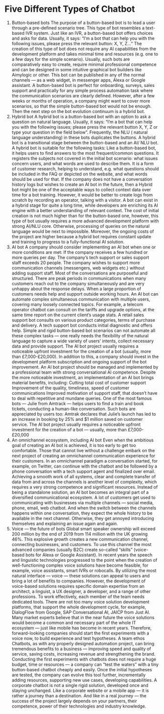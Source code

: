 # Five Different Types of Chatbot

1. Button-based bots
The purpose of a button-based bot is to lead a user through a pre-defined scenario tree. This type of bot resembles a text-based IVR system. Just like an IVR, a button-based bot offers choices and asks for data. Usually, it says: “I’m a bot that can help you with the following issues, please press the relevant button: X, Y, Z…”
The creation of this type of bot does not require any AI capabilities from the development platform and takes minimal time and resources (e.g. one to a few days for the simple scenario). Usually, such bots are comparatively easy to create, require minimal professional competence and can be designed in some intuitive graphical bot builders like Aimylogic or other. This bot can be published in any of the normal channels — as a web widget, in messenger apps, Alexa or Google assistant.
A button-based bot is perfect for onboarding, surveys, sales support and practically for any simple process automation task where the communication scenarios are clearly defined.
However, after a few weeks or months of operation, a company might want to cover more scenarios, so that the simple button-based bot would not be enough. Then the next step on the bot evolution continuum is a hybrid bot.
2. Hybrid bot
A hybrid bot is a button-based bot with an option to ask a question on natural language. Usually, it says: “I’m a bot that can help you with the following issues; please press the relevant button X, Y, Z or type your question in the field below”.
Frequently, the NLU ( natural language understanding) in these bots duplicates the buttons. A hybrid bot is a transitional stage between the button-based and an AI/ NLU bot.
A hybrid bot is suitable for the following tasks:
Like a button-based bot, it helps users to find answers to the most frequent/common questions.
It registers the subjects not covered in the initial bot scenario: what issues concern users, and what words are used to describe them. It is a form of customer research, helping to understand, e.g. what questions should be included in the FAQ or depicted on the website, and what words should be used for that.
If the company does not have a conversation history logs but wishes to create an AI bot in the future, then a Hybrid bot might be one of the acceptable ways to collect context data over time for a bot training. However, it would be better to create logs from scratch by recording an operator, talking with a visitor.
A bot can exist in a hybrid stage for quite a long time, while developers are enriching its AI engine with a better understanding of relevant context.
The cost of initial creation is not much higher than for the button-based one, however, this type of bot usually requires a more advanced development platform with strong AI/NLU core. Otherwise, processing of queries on the natural language would be next to impossible. Moreover, the ongoing costs of the project are higher because a hybrid bot requires constant update and training to progress to a fully-functional AI solution.
3. AI bot
A company should consider implementing an AI bot when one or more conditions are met:
If the company receives a few hundred or more queries per day.
The company’s tech support or sales support staff exceeds 20 people.
The company wishes to support more communication channels (messengers, web widgets etc.) without adding support staff.
Most of the conversations are purposeful and structured.
There are peak periods in communications when many customers reach out to the company simultaneously and are very unhappy about the response delays.
When a large proportion of customers needs help and support outside working hours.
An AI bot can automate complex simultaneous communication with multiple users, covering many loosely connected topics. For example, a telecom operator chatbot can consult on the tariffs and upgrade options, at the same time report on the current client’s usage stats. A retail sales support bot consults on various product categories, terms of purchase and delivery. A tech support bot conducts initial diagnostic and offers help.
Simple and rigid button-based bot scenarios can not automate all these complex tasks — one really needs the flexibility of the natural language to capture a wide variety of users’ intents, collect necessary data and provide support.
The AI bot project usually requires a noticeable upfront investment for the creation of a bot (usually, more than £7,000-£20,000). In addition to this, a company should invest in the development platform subscription and ongoing support of the bot improvement.
An AI bot project should be managed and implemented by a professional team with strong conversational AI competence.
Despite the more noticeable investment, an implementation of an AI bot brings material benefits, including:
Cutting total cost of customer support
Improvement of the quality, timeliness, speed of customer communications
Improved motivation of support staff, that doesn’t have to deal with repetitive and mundane queries.
One of the most famous bots — Julie from Amtrack — helps users to find a train and book tickets, conducting a human-like conversation. Such bots are appreciated by users too: Amtrak declares that Julie’s launch has led to an increase in booking by 25% and $1 million saved on customer service.
The AI bot project usually requires a noticeable upfront investment for the creation of a bot — usually, more than £7,000-£20,000
4. An omnichannel ecosystem, including AI bot
Even when the ambitious goal of creating an AI bot is achieved, it is too early to get too comfortable. Those that cannot live without a challenge embark on the next project of creating an omnichannel communication experience for their customers. In an omnichannel paradigm a conversation started, for example, on Twitter, can continue with the chatbot and be followed by a phone conversation with a tech support agent and finalized over email.
Achieving a smooth work of all systems, clear and complete transfer of data from and across the channels is another level of complexity, which requires a very strong competence and significant resources. Instead of being a standalone solution, an AI bot becomes an integral part of a diversified communicational ecosystem.
A lot of customers get used to communicating with businesses via multiple channels — social media, phone, email, web chatbot. And when the switch between the channels happens within one conversation, they expect the whole history to be available in the next channel. Otherwise, they get annoyed introducing themselves and explaining an issue again and again.
5. Voice — the future of bots
Global smart speaker ownership will exceed 200 million by the end of 2019 from 114 million with the UK growing 46%. This explosive growth creates a new communication channel, connecting businesses, and customers. To use this channel the most advanced companies (usually B2C) create so-called “skills” (voice-based bots for Alexa or Google Assistant).
In recent years the speech and linguistic technologies progressed to the point when the creation of well-functioning complex voice solutions have become feasible, for example, voice assistants, smart IVRs or robocalls.
By utilizing the most natural interface — voice — these solutions can appeal to users and bring a lot of benefits to companies. However, the development of voice-based solutions requires specific domain expertise from an architect, a linguist, a UX designer, a developer, and a range of other professions. To work effectively, each member of the team needs dedicated tools. There are not too many voice solution development platforms, that support the whole development cycle, for example, DialogFlow from Google, SAP Conversational AI, JAICP from Just AI.
Many market experts believe that in the near future the voice solutions would become a common and necessary part of the whole IT ecosystem — just like mobile has become in recent years. Therefore, forward-looking companies should start the first experiments with a voice now, to build experience and test hypotheses.
A team ethos
Chatbots, as with any properly designed automation project, can bring tremendous benefits to a business — improving speed and quality of service, saving costs, increasing revenue and strengthening the brand.
Conducting the first experiments with chatbots does not require a huge budget, time or resources — a company can “test the waters” with a tiny button-based chatbot cheaply and easily. Once the initial hypotheses are tested, the company can evolve this tool further, incrementally adding resources, supporting new use cases, developing capabilities.
A corporate chatbot is not a single rigid solution, developed once and staying unchanged. Like a corporate website or a mobile app — it is rather a journey than a destination. And like in a real journey — the success of the project largely depends on your partners, their competence, power of their technologies and industry knowledge.
